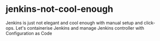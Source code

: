 # jenkins-not-cool-enough
Jenkins is just not elegant and cool enough with manual setup and click-ops. Let's containerise Jenkins and manage Jenkins controller with Configuration as Code
